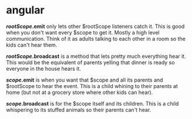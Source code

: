 # angular

**$rootScope.$emit** only lets other $rootScope listeners catch it. This is good when you don't want every $scope to get it. Mostly a high level communication. Think of it as adults talking to each other in a room so the kids can't hear them.

**$rootScope.$broadcast** is a method that lets pretty much everything hear it. This would be the equivalent of parents yelling that dinner is ready so everyone in the house hears it.

**$scope.$emit** is when you want that $scope and all its parents and $rootScope to hear the event. This is a child whining to their parents at home (but not at a grocery store where other kids can hear).

**$scope.$broadcast** is for the $scope itself and its children. This is a child whispering to its stuffed animals so their parents can't hear.
